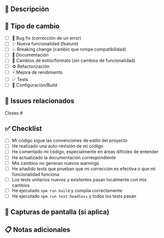 ## 📝 Descripción

<!-- Describe brevemente los cambios realizados en este PR -->

## 🎯 Tipo de cambio

<!-- Marca con una 'x' el/los tipo(s) de cambio que aplican -->

- [ ] 🐛 Bug fix (corrección de un error)
- [ ] ✨ Nueva funcionalidad (feature)
- [ ] 💥 Breaking change (cambio que rompe compatibilidad)
- [ ] 📝 Documentación
- [ ] 🎨 Cambios de estilo/formato (sin cambios de funcionalidad)
- [ ] ♻️ Refactorización
- [ ] ⚡ Mejora de rendimiento
- [ ] ✅ Tests
- [ ] 🔧 Configuración/Build

## 🔗 Issues relacionados

<!-- Vincula los issues relacionados. Ejemplo: Closes #123, Fixes #456 -->

Closes #

## ✅ Checklist

<!-- Marca con una 'x' las tareas completadas -->

- [ ] Mi código sigue las convenciones de estilo del proyecto
- [ ] He realizado una auto-revisión de mi código
- [ ] He comentado mi código, especialmente en áreas difíciles de entender
- [ ] He actualizado la documentación correspondiente
- [ ] Mis cambios no generan nuevos warnings
- [ ] He añadido tests que prueban que mi corrección es efectiva o que mi funcionalidad funciona
- [ ] Los tests unitarios nuevos y existentes pasan localmente con mis cambios
- [ ] He ejecutado `npm run build` y compila correctamente
- [ ] He ejecutado `npm run test:headless` y todos los tests pasan

## 📸 Capturas de pantalla (si aplica)

<!-- Añade capturas de pantalla si los cambios afectan a la UI -->

## 📋 Notas adicionales

<!-- Cualquier información adicional que los revisores deban saber -->

